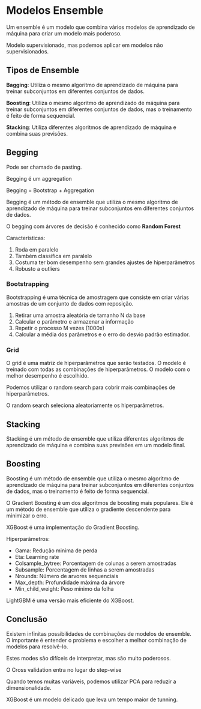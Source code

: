# Modelos Ensemble

Um ensemble é um modelo que combina vários modelos de aprendizado de máquina para criar um modelo mais poderoso.

Modelo supervisionado, mas podemos aplicar em modelos não supervisionados.

## Tipos de Ensemble

**Bagging**: Utiliza o mesmo algoritmo de aprendizado de máquina para treinar subconjuntos em diferentes conjuntos de dados.

**Boosting**: Utiliza o mesmo algoritmo de aprendizado de máquina para treinar subconjuntos em diferentes conjuntos de dados, mas o treinamento é feito de forma sequencial.

**Stacking**: Utiliza diferentes algoritmos de aprendizado de máquina e combina suas previsões.

## Begging

Pode ser chamado de pasting.

Begging é um aggregation

Begging = Bootstrap + Aggregation

Begging é um método de ensemble que utiliza o mesmo algoritmo de aprendizado de máquina para treinar subconjuntos em diferentes conjuntos de dados.

O begging com árvores de decisão é conhecido como **Random Forest**

Características:
 
1. Roda em paralelo
2. Também classifica em paralelo
3. Costuma ter bom desempenho sem grandes ajustes de hiperparâmetros
4. Robusto a outliers

### Bootstrapping


Bootstrapping é uma técnica de amostragem que consiste em criar várias amostras de um conjunto de dados com reposição.

1. Retirar uma amostra aleatória de tamanho N da base
2. Calcular o parâmetro e armazenar a informação
3. Repetir o processo M vezes (1000x)
4. Calcular a média dos parâmetros e o erro do desvio padrão estimador.


### Grid

O grid é uma matriz de hiperparâmetros que serão testados. O modelo é treinado com todas as combinações de hiperparâmetros. O modelo com o melhor desempenho é escolhido.

Podemos utilizar o random search para cobrir mais combinações de hiperparâmetros.

O random search seleciona aleatoriamente os hiperparâmetros.

## Stacking

Stacking é um método de ensemble que utiliza diferentes algoritmos de aprendizado de máquina e combina suas previsões em um modelo final.

## Boosting

Boosting é um método de ensemble que utiliza o mesmo algoritmo de aprendizado de máquina para treinar subconjuntos em diferentes conjuntos de dados, mas o treinamento é feito de forma sequencial.

O Gradient Boosting é um dos algoritmos de boosting mais populares. Ele é um método de ensemble que utiliza o gradiente descendente para minimizar o erro. 

XGBoost é uma implementação do Gradient Boosting.

Hiperparâmetros:

* Gama: Redução minima de perda
* Eta: Learning rate
* Colsample_bytree: Porcentagem de colunas a serem amostradas
* Subsample: Porcentagem de linhas a serem amostradas
* Nrounds: Número de arvores sequenciais
* Max_depth: Profundidade máxima da árvore
* Min_child_weight: Peso mínimo da folha

LightGBM é uma versão mais eficiente do XGBoost.

## Conclusão

Existem infinitas possibilidades de combinações de modelos de ensemble. O importante é entender o problema e escolher a melhor combinação de modelos para resolvê-lo.

Estes modes são difíceis de interpretar, mas são muito poderosos.

O Cross validation entra no lugar do step-wise

Quando temos muitas variáveis, podemos utilizar PCA para reduzir a dimensionalidade.

XGBoost é um modelo delicado que leva um tempo maior de tunning.

